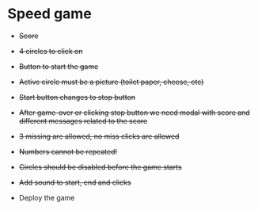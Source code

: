 # Speed game
- ~~Score~~

- ~~4 circles to click on~~

- ~~Button to start the game~~

- ~~Active circle must be a picture (toilet paper, cheese, etc)~~

- ~~Start button changes to stop button~~

- ~~After game-over or clicking stop button we need modal with score and different messages related to the score~~

- ~~3 missing are allowed, no miss clicks are allowed~~

- ~~Numbers cannot be repeated!~~

- ~~Circles should be disabled before the game starts~~

- ~~Add sound to start, end and clicks~~

- Deploy the game